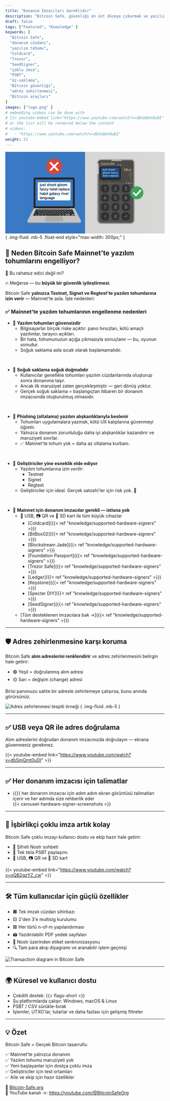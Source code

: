 ```yaml
---
title: "Donanım İmzacıları Gereklidir"
description: "Bitcoin Safe, güvenliği en üst düzeye çıkarmak ve yazılım tabanlı anahtar saklama risklerinden kaçınmak için Mainnet'te yalnızca donanım tohumlarını zorunlu kılar. Neden önemli olduğunu burada bulabilirsiniz."
draft: false
tags: ["Featured", "Knowledge" ]
keywords: [
  "Bitcoin Safe",
  "donanım cüzdanı",
  "yazılım tohumu",
  "Coldcard",
  "Trezor",
  "SeedSigner",
  "çoklu imza",
  "PSBT",
  "öz-saklama",
  "Bitcoin güvenliği",
  "adres zehirlenmesi",
  "Bitcoin araçları"
]
images: ["logo.png" ]
# embedding videos can be done with 
# {{< youtube-embed link="https://www.youtube.com/watch?v=dbSmQmt0uDI" >}}
# or the list will be rendered below the content
# videos:
#   - "https://www.youtube.com/watch?v=dbSmQmt0uDI"
weight: 21
---
```


 

![](logo.png)
{ .img-fluid .mb-5 .float-end style="max-width: 300px;" }

## 🚫 Neden Bitcoin Safe Mainnet'te yazılım tohumlarını engelliyor?

🤔 Bu rahatsız edici değil mi?

🔥 Meğerse — bu **büyük bir güvenlik iyileştirmesi**.

Bitcoin Safe **yalnızca Testnet, Signet ve Regtest'te yazılım tohumlarına izin verir** — Mainnet'te asla. İşte nedenleri:

### ✅ Mainnet'te yazılım tohumlarının engellenme nedenleri

- 🧠 **Yazılım tohumları güvensizdir**
  - Bilgisayarlar birçok riske açıktır: pano hırsızları, kötü amaçlı yazılımlar, tarayıcı açıkları.
  - Bir hata, tohumunuzun açığa çıkmasıyla sonuçlanır — bu, oyunun sonudur.
  - Soğuk saklama asla sıcak olarak başlamamalıdır.

</br>

- 🧊 **Soğuk saklama soğuk doğmalıdır**
  - Kullanıcılar genellikle tohumları yazılım cüzdanlarında oluşturup sonra donanıma taşır.
  - Ancak ilk maruziyet zaten gerçekleşmiştir — geri dönüş yoktur.
  - Gerçek soğuk saklama = başlangıçtan itibaren bir donanım imzacısında oluşturulmuş olmasıdır.

</br>

- 🎣 **Phishing (oltalama) yazılım alışkanlıklarıyla beslenir**
  - Tohumları uygulamalara yazmak, kötü UX kalıplarına güvenmeyi öğretir.
  - Yalnızca donanım zorunluluğu daha iyi alışkanlıklar kazandırır ve maruziyeti sınırlar.
  - ✅ Mainnet'te tohum yok = daha az oltalama kurbanı.

</br>

- 🧪 **Geliştiriciler yine esneklik elde ediyor**
  - Yazılım tohumlarına *izin verilir*:
    - Testnet
    - Signet
    - Regtest
  - Geliştiriciler için ideal. Gerçek satoshi'ler için risk yok. 🧡



</br>


- 🔐 **Mainnet için donanım imzacılar gerekli — istisna yok**
  - 🔌 USB, 📷 QR ve 💾 SD kart ile tüm büyük cihazlar
    - [Coldcard]({{< ref "knowledge/supported-hardware-signers" >}})
    - [BitBox02]({{< ref "knowledge/supported-hardware-signers" >}})
    - [Blockstream Jade]({{< ref "knowledge/supported-hardware-signers" >}})
    - [Foundation Passport]({{< ref "knowledge/supported-hardware-signers" >}})
    - [Trezor Safe]({{< ref "knowledge/supported-hardware-signers" >}})
    - [Ledger]({{< ref "knowledge/supported-hardware-signers" >}})
    - [Keystone]({{< ref "knowledge/supported-hardware-signers" >}})
    - [Specter DIY]({{< ref "knowledge/supported-hardware-signers" >}})
    - [SeedSigner]({{< ref "knowledge/supported-hardware-signers" >}})
  - [Tüm desteklenen imzacılara bak →]({{< ref "knowledge/supported-hardware-signers" >}})


---

## 🛡️ Adres zehirlenmesine karşı koruma

Bitcoin Safe **alım adreslerini renklendirir** ve adres zehirlenmesini belirgin hale getirir:

- 🟢 Yeşil = doğrulanmış alım adresi  
- 🟡 Sarı = değişim (change) adresi  

Birisi panonuzu sahte bir adresle zehirlemeye çalışırsa, bunu anında görürsünüz.

![Adres zehirlenmesi tespiti örneği](https://i.postimg.cc/Pr4QwkgZ/431986530-187e3dbc-05f5-4386-8f80-f15eb2170fb1.png)
{ .img-fluid .mb-5 }

---

## ✅ USB veya QR ile adres doğrulama

Alım adreslerini doğrudan donanım imzacınızda doğrulayın — ekrana güvenmeniz gerekmez.

{{< youtube-embed link="https://www.youtube.com/watch?v=dbSmQmt0uDI" >}}

---



## ✅ Her donanım imzacısı için talimatlar
 
- {{<text-name-with-logo>}} her donanım imzacısı için adım adım ekran görüntüsü talimatları içerir ve her adımda size rehberlik eder 
    <div style="max-width: 500px;  width: 100%;">
        {{< carousel-hardware-signer-screenshots >}}
    </div>

   
---



## 🤝 İşbirlikçi çoklu imza artık kolay

Bitcoin Safe çoklu imzayı kullanıcı dostu ve ekip hazır hale getirir:

- 🔐 Şifreli Nostr sohbeti  
- 🔁 Tek tıkla PSBT paylaşımı  
- 🔌 USB, 📷 QR ve 💾 SD kart

{{< youtube-embed link="https://www.youtube.com/watch?v=oQB2qzYZ_cw" >}}

---

## 🛠️ Tüm kullanıcılar için güçlü özellikler

- 🟧 Tek imzalı cüzdan sihirbazı  
- 🟨 2'den 3'e multisig kurulumu  
- 🟩 Her türlü n-of-m yapılandırması  
- 🖨️ Yazdırılabilir PDF yedek sayfaları  
- 🔁 Nostr üzerinden etiket senkronizasyonu  
- 🔍 Tam para akışı diyagramı ve aranabilir işlem geçmişi

![Transaction diagram in Bitcoin Safe](/images/bitcoin-safe-diagram-overview.png)

---

## 🌍 Küresel ve kullanıcı dostu

- Çokdilli destek: {{< flags-short >}}
- Şu platformlarda çalışır: Windows, macOS & Linux  
- PSBT / CSV sürükle-bırak  
- İşlemler, UTXO'lar, tutarlar ve daha fazlası için gelişmiş filtreler

---

## 💡 Özet

Bitcoin Safe = Gerçek Bitcoin tasarrufu:

✅ Mainnet'te yalnızca donanım  
✅ Yazılım tohumu maruziyeti yok  
✅ Yeni başlayanlar için dostça çoklu imza  
✅ Geliştiriciler için test ortamları  
✅ Aile ve ekip için hazır özellikler  

🔗 [Bitcoin-Safe.org](https://Bitcoin-Safe.org)  
🎥 YouTube kanalı →: https://youtube.com/@BitcoinSafeOrg